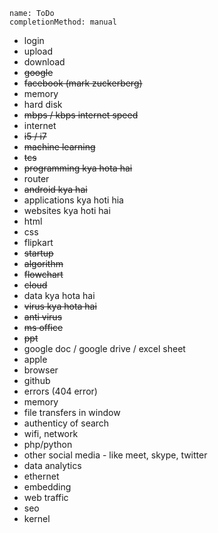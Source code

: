 ```ngMeta
name: ToDo
completionMethod: manual
```

- login
- upload
- download
- ~~google~~
- ~~facebook (mark zuckerberg)~~
- memory
- hard disk
- ~~mbps / kbps internet speed~~
- internet
- ~~i5 / i7~~
- ~~machine learning~~
- ~~tcs~~
- ~~programming kya hota hai~~
- router
- ~~android kya hai~~
- applications kya hoti hia
- websites kya hoti hai
- html
- css
- flipkart
- ~~startup~~
- ~~algorithm~~
- ~~flowchart~~
- ~~cloud~~
- data kya hota hai
- ~~virus kya hota hai~~
- ~~anti virus~~
- ~~ms office~~
- ~~ppt~~
- google doc / google drive / excel sheet
- apple
- browser
- github
- errors (404 error)
- memory
- file transfers in window
- authenticy of search
- wifi, network
- php/python
- other social media - like meet, skype, twitter
- data analytics
- ethernet
- embedding
- web traffic
- seo
- kernel

